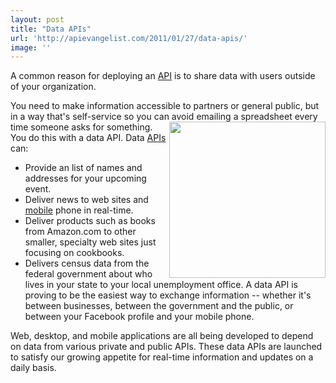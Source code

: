 ```yaml
---
layout: post
title: "Data APIs"
url: 'http://apievangelist.com/2011/01/27/data-apis/'
image: ''
---
```


A common reason for deploying an [API][1] is to share data with users outside of your organization.

You need to make information accessible to partners or general public, but in a way that's self-service so you can avoid emailing a spreadsheet every time someone asks for something. <img class="c1" src="http://kinlane-productions.s3.amazonaws.com/api-evangelist/matrix-data-streaming-api.jpg" alt="" width="250" align="right" /> You do this with a data API. Data [APIs][1] can:

  * Provide an list of names and addresses for your upcoming event.
  * Deliver news to web sites and [mobile][2] phone in real-time.
  * Deliver products such as books from Amazon.com to other smaller, specialty web sites just focusing on cookbooks.
  * Delivers census data from the federal government about who lives in your state to your local unemployment office.
A data API is proving to be the easiest way to exchange information -- whether it's between businesses, between the government and the public, or between your Facebook profile and your mobile phone.

Web, desktop, and mobile applications are all being developed to depend on data from various private and public APIs. These data APIs are launched to satisfy our growing appetite for real-time information and updates on a daily basis.

   [1]: http://www.apievangelist.com/
   [2]: http://www.kinlane.com/category/mobile/
